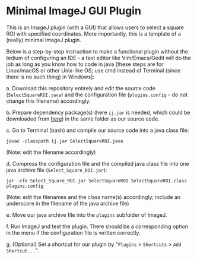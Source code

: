 # Minimal ImageJ GUI Plugin
This is an ImageJ plugin (with a GUI) that allows users to select a square ROI with specified coordinates. More importantly, this is a template of a (really) minimal ImageJ plugin.

Below is a step-by-step instruction to make a functional plugin without the tedium of configuring an IDE - a text editor like Vim/Emacs/Gedit will do the job as long as you know how to code in java [these steps are for Linux/macOS or other Unix-like OS; use cmd instead of Terminal (since there is no such thing) in Windows]:

a. Download this repository entirely and edit the source code (`SelectSquareROI.java`) and the configuration file (`plugins.config` - do not change this filename) accordingly.

b. Prepare dependency package(s) (here `ij.jar` is needed, which could be downloaded from [here](https://wsr.imagej.net/jars)) in the same folder as our source code.

c. Go to Terminal (bash) and compile our source code into a java class file:
```
javac -classpath ij.jar SelectSquareROI.java
```
(Note: edit the filename accordingly)

d. Compress the configuration file and the compiled java class file into one java archive file (`Select_Square_ROI.jar`):
```
jar -cfe Select_Square_ROI.jar SelectSquareROI SelectSquareROI.class plugins.config
```
(Note: edit the filenames and the class name(s) accordingly; include an underscore in the filename of the java archive file)

e. Move our java archive file into the `plugins` subfolder of ImageJ.

f. Run ImageJ and test the plugin. There should be a corresponding option in the menu if the configuration file is written correctly.

g. (Optional) Set a shortcut for our plugin by "`Plugins` > `Shortcuts` > `Add Shortcut...`".
